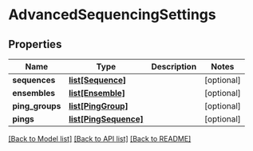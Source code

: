 # AdvancedSequencingSettings

## Properties
Name | Type | Description | Notes
------------ | ------------- | ------------- | -------------
**sequences** | [**list[Sequence]**](Sequence.md) |  | [optional] 
**ensembles** | [**list[Ensemble]**](Ensemble.md) |  | [optional] 
**ping_groups** | [**list[PingGroup]**](PingGroup.md) |  | [optional] 
**pings** | [**list[PingSequence]**](PingSequence.md) |  | [optional] 

[[Back to Model list]](../README.md#documentation-for-models) [[Back to API list]](../README.md#documentation-for-api-endpoints) [[Back to README]](../README.md)


